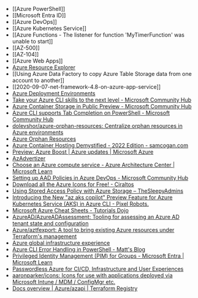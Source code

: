 - [[Azure PowerShell]]
- [[Microsoft Entra ID]]
- [[Azure DevOps]]
- [[Azure Kubernetes Service]]
- [[Azure Functions - The listener for function 'MyTimerFunction' was unable to start]]
- [[AZ-500]]
- [[AZ-104]]
- [[Azure Web Apps]]
- [Azure Resource Explorer](https://resources.azure.com/)
- [[Using Azure Data Factory to copy Azure Table Storage data from one account to another]]
- [[2020-09-07-net-framework-4.8-on-azure-app-service]]
- [Azure Deployment Environments](https://techcommunity.microsoft.com/t5/azure-developer-community-blog/azure-deployment-environments-is-now-generally-available/ba-p/3826373)
- [Take your Azure CLI skills to the next level - Microsoft Community Hub](https://techcommunity.microsoft.com/t5/fasttrack-for-azure/take-your-azure-cli-skills-to-the-next-level/ba-p/3723638)
- [Azure Container Storage in Public Preview - Microsoft Community Hub](https://techcommunity.microsoft.com/t5/azure-storage-blog/azure-container-storage-in-public-preview/ba-p/3819246)
- [Azure CLI supports Tab Completion on PowerShell - Microsoft Community Hub](https://techcommunity.microsoft.com/t5/azure-tools-blog/azure-cli-supports-tab-completion-on-powershell/ba-p/3829771)
- [dolevshor/azure-orphan-resources: Centralize orphan resources in Azure environments](https://github.com/dolevshor/azure-orphan-resources?utm_content=buffer53954&utm_medium=social&utm_source=twitter.com&utm_campaign=buffer)
- [Azure Orphan Resources](https://techcommunity.microsoft.com/t5/fasttrack-for-azure/azure-orphan-resources/ba-p/3492198)
- [Azure Container Hosting Demystified - 2022 Edition - samcogan.com](https://samcogan.com/azure-container-hosting-demystified-2022-edition/)
- [Preview: Azure Boost | Azure updates | Microsoft Azure](https://azure.microsoft.com/en-gb/updates/preview-azure-boost/)
- [AzAdvertizer](https://www.azadvertizer.net/index.html)
- [Choose an Azure compute service - Azure Architecture Center | Microsoft Learn](https://learn.microsoft.com/en-us/azure/architecture/guide/technology-choices/compute-decision-tree)
- [Setting up AAD Policies in Azure DevOps - Microsoft Community Hub](https://techcommunity.microsoft.com/t5/azure-devops-blog/setting-up-aad-policies-in-azure-devops/ba-p/3878358)
- [Download all the Azure Icons for Free! - Ciraltos](https://www.ciraltos.com/download-all-the-azure-icons-for-free/)
- [Using Stored Access Policy with Azure Storage – TheSleepyAdmins](https://thesleepyadmins.com/2022/05/19/using-stored-access-policy-with-azure-storage/)
- [Introducing the New "az aks copilot" Preview Feature for Azure Kubernetes Service (AKS) in Azure CLI - Pixel Robots.](https://pixelrobots.co.uk/2023/09/introducing-the-new-az-aks-copilot-preview-feature-for-azure-kubernetes-service-aks-in-azure-cli/)
- [Microsoft Azure Cheat Sheets - Tutorials Dojo](https://tutorialsdojo.com/microsoft-azure-cheat-sheets/)
- [AzureAD/AzureADAssessment: Tooling for assessing an Azure AD tenant state and configuration](https://github.com/AzureAD/AzureADAssessment)
- [Azure/aztfexport: A tool to bring existing Azure resources under Terraform's management](https://github.com/Azure/aztfexport)
- [Azure global infrastructure experience](https://infrastructuremap.microsoft.com/explore?info=region_uksouth)
- [Azure CLI Error Handling in PowerShell - Matt's Blog](https://matthorgan.xyz/blog/azcli-error-handling-in-powershell/)
- [Privileged Identity Management (PIM) for Groups - Microsoft Entra | Microsoft Learn](https://learn.microsoft.com/en-gb/azure/active-directory/privileged-identity-management/concept-pim-for-groups)
- [Passwordless Azure for CI/CD, Infrastructure and User Experiences](https://techcommunity.microsoft.com/t5/azure-developer-community-blog/passwordless-azure-for-ci-cd-infrastructure-and-user-experiences/ba-p/3613655)
- [aaronparker/icons: Icons for use with applications deployed via Microsoft Intune / MDM / ConfigMgr etc.](https://github.com/aaronparker/icons)
- [Docs overview | Azure/azapi | Terraform Registry](https://registry.terraform.io/providers/Azure/azapi/latest/docs)